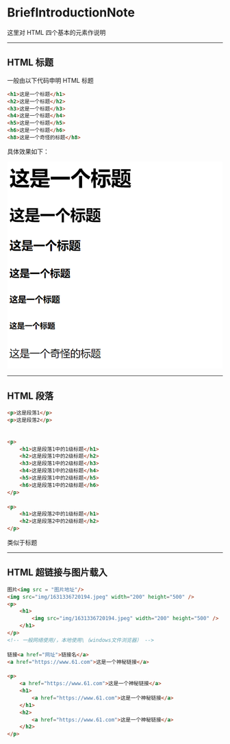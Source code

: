 # BriefIntroductionNote

这里对 HTML 四个基本的元素作说明

---

## HTML 标题

一般由以下代码申明 HTML 标题

```html
<h1>这是一个标题</h1>
<h2>这是一个标题</h2>
<h3>这是一个标题</h3>
<h4>这是一个标题</h4>
<h5>这是一个标题</h5>
<h6>这是一个标题</h6>
<h8>这是一个奇怪的标题</h8>
```

具体效果如下：

![效果](img/20220522212053.png)

---

## HTML 段落

```html
<p>这是段落1</p>
<p>这是段落2</p>


<p>
    <h1>这是段落1中的1级标题</h1>
    <h2>这是段落1中的2级标题</h2>
    <h3>这是段落1中的2级标题</h3>
    <h4>这是段落1中的2级标题</h4>
    <h5>这是段落1中的2级标题</h5>
    <h6>这是段落1中的2级标题</h6>
</p>

<p>
    <h1>这是段落2中的1级标题</h1>
    <h2>这是段落2中的2级标题</h2>
</p>
```

类似于标题

---

## HTML 超链接与图片载入

```html
图片<img src = "图片地址"/>
<img src="img/1631336720194.jpeg" width="200" height="500" />
<p>
    <h1>
        <img src="img/1631336720194.jpeg" width="200" height="500" />
    </h1>
</p>
<!-- 一般网络使用/，本地使用\（windows文件浏览器） -->

链接<a href="网址">链接名</a>
<a href="https://www.61.com">这是一个神秘链接</a>

<p>
    <a href="https://www.61.com">这是一个神秘链接</a>
    <h1>
        <a href="https://www.61.com">这是一个神秘链接</a>
    </h1>
    <h2>
        <a href="https://www.61.com">这是一个神秘链接</a>
    </h2>
</p>
```
